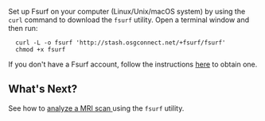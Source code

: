 [title]: - "Setting up Fsurf on Your Computer"

Set up Fsurf on your computer (Linux/Unix/macOS system) by using the `curl`
command to download the `fsurf` utility. Open a terminal window and then run:

      curl -L -o fsurf 'http://stash.osgconnect.net/+fsurf/fsurf'
      chmod +x fsurf 

If you don't have a Fsurf account, follow the instructions
[here](https://support.opensciencegrid.org/solution/articles/12000008487) to
obtain one.

## What's Next? 

See how to 
[analyze a MRI scan ]( https://support.opensciencegrid.org/solution/articles/12000008490-anlysis-of-a-brain-mri-scan)
using the `fsurf` utility.

